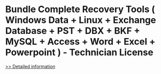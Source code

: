# Bundle Complete Recovery Tools ( Windows Data + Linux + Exchange Database + PST + DBX + BKF + MySQL + Access + Word + Excel + Powerpoint ) - Technician License
[>> Detailed information](https://secure.element5.com/esales/product.html?productid=300548370&affiliateid=200057808)